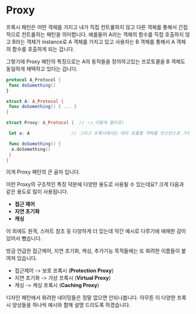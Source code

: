# Proxy

프록시 패턴은 어떤 객체를 가지고 내가 직접 컨트롤하지 않고 다른 객체를 통해서 간접적으로 컨트롤하는 패턴을 의미합니다.
예를들어 A라는 객체의 함수를 직접 호출하지 않고 B라는 객체가 instance로 A 객체를 가지고 있고 사용자는 B 객체를 통해서 A 객체의 함수를 호출하게 되는 겁니다.

그렇기에 Proxy 패턴의 특징으로는 A의 동작들을 정의하고있는 프로토콜을 B 객체도 동일하게 채택하고 있다는 겁니다.

```Swift
protocol A_Protocol {
 func doSomething()
}

struct A: A_Protocol {
 func doSomething() { ... }
}

struct Proxy: A_Protocol {  // 👈 이렇게 말이죠!

 let a: A                // 그리고 프록시에서는 대리 호출할 객체를 인스턴스로 가지고 있어야 합니다. (그래야 대리 호출을 하던 뭐든 하겠죠?)

 func doSomething() {
  a.doSomething()
 }
}
```

이게 Proxy 패턴의 큰 골자 입니다.

이런 Proxy의 구조적인 특징 덕분에 다양한 용도로 사용될 수 있는데요?
크게 다음과 같은 용도로 많이 사용됩니다.

- **접근 제어**
- **지연 초기화**
- **캐싱**

이 외에도 원격, 스마트 참조 등 다양하게 더 있는데 약간 예시로 다루기에 애매한 감이 있어서 뺐습니다.

방금 언급한 접근제어, 지연 초기화, 캐싱, 추가기능 목적들에는 또 화려한 이름들이 붙여져 있습니다.

- 접근제어 ->     보호 프록시 (**Protection Proxy**)
- 지연 초기화 -> 가상 프록시 (**Virtual Proxy**)
- 캐싱 ->            캐싱 프록시 (**Caching Proxy**)

디자인 패턴에서 화려한 네이밍들은 정말 없으면 안되나봅니다.
아무튼 이 다양한 프록시 양상들을 하나씩 예시와 함께 설명 드리도록 하겠습니다.
